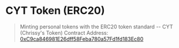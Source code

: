 # CYT Token (ERC20)
> Minting personal tokens with the ERC20 token standard -- CYT (Chrissy's Token)
> Contract Address: [0xC9ca846981E26dff58Feba780a57Fd1fd183Ec80](https://explorer.kintsugi.themerge.dev/address/0xC9ca846981E26dff58Feba780a57Fd1fd183Ec80/transactions)

